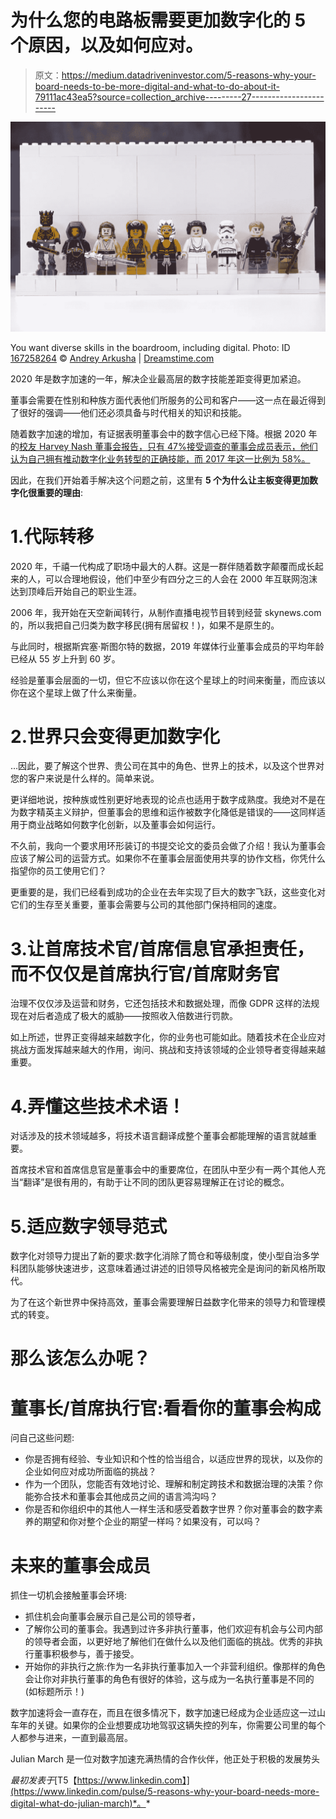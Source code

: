 # 为什么您的电路板需要更加数字化的 5 个原因，以及如何应对。

> 原文：<https://medium.datadriveninvestor.com/5-reasons-why-your-board-needs-to-be-more-digital-and-what-to-do-about-it-79111ac43ea5?source=collection_archive---------27----------------------->

![](img/689cdae74503f85c1cf33dba0af79619.png)

You want diverse skills in the boardroom, including digital. Photo: ID [167258264](https://www.dreamstime.com/russia-samara-december-constructor-lego-star-wars-mini-figures-soldiers-different-episodes-sagas-russia-samara-image167258264) © [Andrey Arkusha](https://www.dreamstime.com/andersonrise_info) | [Dreamstime.com](https://www.dreamstime.com/)

2020 年是数字加速的一年，解决企业最高层的数字技能差距变得更加紧迫。

董事会需要在性别和种族方面代表他们所服务的公司和客户——这一点在最近得到了很好的强调——他们还必须具备与时代相关的知识和技能。

随着数字加速的增加，有证据表明董事会中的数字信心已经下降。根据 2020 年的[校友 Harvey Nash 董事会报告，只有 47%接受调查的董事会成员表示，他们认为自己拥有推动数字化业务转型的正确技能，而 2017 年这一比例为 58%。](https://static1.squarespace.com/static/5dd4f8270fb5a0308e79b424/t/5e53e254169a2139bbbc439e/1582555749350/AlumniHarveynashBoardResearch.pdf)

因此，在我们开始着手解决这个问题之前，这里有 **5 个为什么让主板变得更加数字化很重要的理由**:

# 1.代际转移

2020 年，千禧一代构成了职场中最大的人群。这是一群伴随着数字颠覆而成长起来的人，可以合理地假设，他们中至少有四分之三的人会在 2000 年互联网泡沫达到顶峰后开始自己的职业生涯。

2006 年，我开始在天空新闻转行，从制作直播电视节目转到经营 skynews.com 的，所以我把自己归类为数字移民(拥有居留权！)，如果不是原生的。

与此同时，根据斯宾塞·斯图尔特的数据，2019 年媒体行业董事会成员的平均年龄已经从 55 岁上升到 60 岁。

经验是董事会层面的一切，但它不应该以你在这个星球上的时间来衡量，而应该以你在这个星球上做了什么来衡量。

# 2.世界只会变得更加数字化

…因此，要了解这个世界、贵公司在其中的角色、世界上的技术，以及这个世界对您的客户来说是什么样的。简单来说。

更详细地说，按种族或性别更好地表现的论点也适用于数字成熟度。我绝对不是在为数字精英主义辩护，但董事会的思维和运作被数字化降低是错误的——这同样适用于商业战略如何数字化创新，以及董事会如何运行。

不久前，我向一个要求用环形装订的书提交论文的委员会做了介绍！我认为董事会应该了解公司的运营方式。如果你不在董事会层面使用共享的协作文档，你凭什么指望你的员工使用它们？

更重要的是，我们已经看到成功的企业在去年实现了巨大的数字飞跃，这些变化对它们的生存至关重要，董事会需要与公司的其他部门保持相同的速度。

# 3.让首席技术官/首席信息官承担责任，而不仅仅是首席执行官/首席财务官

治理不仅仅涉及运营和财务，它还包括技术和数据处理，而像 GDPR 这样的法规现在对后者造成了极大的威胁——按照收入倍数进行罚款。

如上所述，世界正变得越来越数字化，你的业务也可能如此。随着技术在企业应对挑战方面发挥越来越大的作用，询问、挑战和支持该领域的企业领导者变得越来越重要。

# 4.弄懂这些技术术语！

对话涉及的技术领域越多，将技术语言翻译成整个董事会都能理解的语言就越重要。

首席技术官和首席信息官是董事会中的重要席位，在团队中至少有一两个其他人充当“翻译”是很有用的，有助于让不同的团队更容易理解正在讨论的概念。

# 5.适应数字领导范式

数字化对领导力提出了新的要求:数字化消除了筒仓和等级制度，使小型自治多学科团队能够快速进步，这意味着通过讲述的旧领导风格被完全是询问的新风格所取代。

为了在这个新世界中保持高效，董事会需要理解日益数字化带来的领导力和管理模式的转变。

# 那么该怎么办呢？

# 董事长/首席执行官:看看你的董事会构成

问自己这些问题:

*   你是否拥有经验、专业知识和个性的恰当组合，以适应世界的现状，以及你的企业如何应对成功所面临的挑战？
*   作为一个团队，您能否有效地讨论、理解和制定跨技术和数据治理的决策？你能弥合技术和董事会其他成员之间的语言鸿沟吗？
*   你是否和你组织中的其他人一样生活和感受着数字世界？你对董事会的数字素养的期望和你对整个企业的期望一样吗？如果没有，可以吗？

# 未来的董事会成员

抓住一切机会接触董事会环境:

*   抓住机会向董事会展示自己是公司的领导者，
*   了解你公司的董事会。我遇到过许多非执行董事，他们欢迎有机会与公司内部的领导者会面，以更好地了解他们在做什么以及他们面临的挑战。优秀的非执行董事积极参与，善于接受。
*   开始你的非执行之旅:作为一名非执行董事加入一个非营利组织。像那样的角色会让你对非执行董事的角色有很好的体验，这与成为一名执行董事是不同的(如标题所示！)

数字加速将会一直存在，而且在很多情况下，数字加速已经成为企业适应这一过山车年的关键。如果你的企业想要成功地驾驭这辆失控的列车，你需要公司里的每个人都参与进来，一直到最高层。

Julian March 是一位对数字加速充满热情的合作伙伴，他正处于积极的发展势头

*最初发表于*[T5【https://www.linkedin.com】](https://www.linkedin.com/pulse/5-reasons-why-your-board-needs-more-digital-what-do-julian-march)*。*